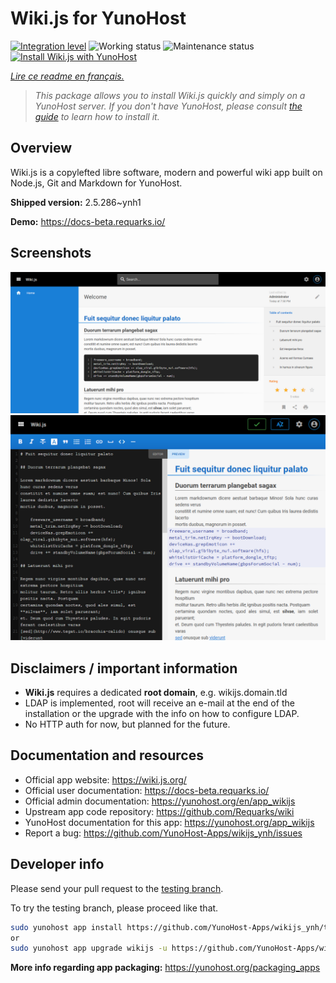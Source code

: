 <!--
N.B.: This README was automatically generated by https://github.com/YunoHost/apps/tree/master/tools/README-generator
It shall NOT be edited by hand.
-->

# Wiki.js for YunoHost

[![Integration level](https://dash.yunohost.org/integration/wikijs.svg)](https://dash.yunohost.org/appci/app/wikijs) ![Working status](https://ci-apps.yunohost.org/ci/badges/wikijs.status.svg) ![Maintenance status](https://ci-apps.yunohost.org/ci/badges/wikijs.maintain.svg)  
[![Install Wiki.js with YunoHost](https://install-app.yunohost.org/install-with-yunohost.svg)](https://install-app.yunohost.org/?app=wikijs)

*[Lire ce readme en français.](./README_fr.md)*

> *This package allows you to install Wiki.js quickly and simply on a YunoHost server.
If you don't have YunoHost, please consult [the guide](https://yunohost.org/#/install) to learn how to install it.*

## Overview

Wiki.js is a copylefted libre software, modern and powerful wiki app built on Node.js, Git and Markdown for YunoHost.


**Shipped version:** 2.5.286~ynh1


**Demo:** https://docs-beta.requarks.io/

## Screenshots

![Screenshot of Wiki.js](./doc/screenshots/screenshot2.png)
![Screenshot of Wiki.js](./doc/screenshots/screenshot1.png)

## Disclaimers / important information

* **Wiki.js** requires a dedicated **root domain**, e.g. wikijs.domain.tld
* LDAP is implemented, root will receive an e-mail at the end of the installation or the upgrade with the info on how to configure LDAP.
* No HTTP auth for now, but planned for the future.

## Documentation and resources

* Official app website: <https://wiki.js.org/>
* Official user documentation: <https://docs-beta.requarks.io/>
* Official admin documentation: <https://yunohost.org/en/app_wikijs>
* Upstream app code repository: <https://github.com/Requarks/wiki>
* YunoHost documentation for this app: <https://yunohost.org/app_wikijs>
* Report a bug: <https://github.com/YunoHost-Apps/wikijs_ynh/issues>

## Developer info

Please send your pull request to the [testing branch](https://github.com/YunoHost-Apps/wikijs_ynh/tree/testing).

To try the testing branch, please proceed like that.

``` bash
sudo yunohost app install https://github.com/YunoHost-Apps/wikijs_ynh/tree/testing --debug
or
sudo yunohost app upgrade wikijs -u https://github.com/YunoHost-Apps/wikijs_ynh/tree/testing --debug
```

**More info regarding app packaging:** <https://yunohost.org/packaging_apps>
